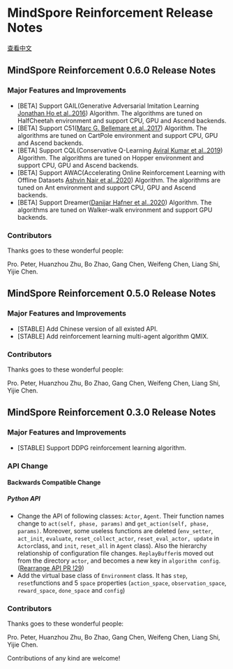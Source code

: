 # MindSpore Reinforcement Release Notes

[查看中文](./RELEASE_CN.md)

## MindSpore Reinforcement 0.6.0 Release Notes

### Major Features and Improvements

- [BETA] Support GAIL(Generative Adversarial Imitation Learning [Jonathan Ho et al..2016](https://proceedings.neurips.cc/paper/2016/file/cc7e2b878868cbae992d1fb743995d8f-Paper.pdf)) Algorithm. The algorithms are tuned on HalfCheetah environment and support CPU, GPU and Ascend backends.
- [BETA] Support C51([Marc G. Bellemare et al..2017](https://arxiv.org/abs/1707.06887)) Algorithm. The algorithms are tuned on CartPole environment and support CPU, GPU and Ascend backends.
- [BETA] Support CQL(Conservative Q-Learning [Aviral Kumar et al..2019](https://arxiv.org/pdf/1906.00949)) Algorithm. The algorithms are tuned on Hopper environment and support CPU, GPU and Ascend backends.
- [BETA] Support AWAC(Accelerating Online Reinforcement Learning with Offline Datasets [Ashvin Nair et al..2020](https://arxiv.org/abs/2006.09359)) Algorithm. The algorithms are tuned on Ant environment and support CPU, GPU and Ascend backends.
- [BETA] Support Dreamer([Danijar Hafner et al..2020](https://arxiv.org/abs/1912.01603)) Algorithm. The algorithms are tuned on Walker-walk environment and support GPU backends.

### Contributors

Thanks goes to these wonderful people:

Pro. Peter, Huanzhou Zhu, Bo Zhao, Gang Chen, Weifeng Chen, Liang Shi, Yijie Chen.

## MindSpore Reinforcement 0.5.0 Release Notes

### Major Features and Improvements

- [STABLE] Add Chinese version of all existed API.
- [STABLE] Add reinforcement learning multi-agent algorithm QMIX.

### Contributors

Thanks goes to these wonderful people:

Pro. Peter, Huanzhou Zhu, Bo Zhao, Gang Chen, Weifeng Chen, Liang Shi, Yijie Chen.

## MindSpore Reinforcement 0.3.0 Release Notes

### Major Features and Improvements

- [STABLE] Support DDPG reinforcement learning algorithm.

### API Change

#### Backwards Compatible Change

##### Python API

- Change the API of following classes: `Actor`, `Agent`. Their function names change to `act(self, phase, params)` and `get_action(self, phase, params)`. Moreover, some useless functions are deleted (`env_setter`, `act_init`, `evaluate`, `reset_collect_actor`, `reset_eval_actor, update` in `Actor`class, and `init`, `reset_all` in `Agent` class). Also the hierarchy relationship of configuration file changes. `ReplayBuffer`is moved out from the directory `actor`, and becomes a new key in `algorithm config`. ([Rearrange API PR !29](https://e.gitee.com/mind_spore/repos/mindspore/reinforcement/pulls/29))
- Add the virtual base class of `Environment` class. It has `step`, `reset`functions and 5 `space` properties (`action_space`, `observation_space`, `reward_space`, `done_space` and `config`)

### Contributors

Thanks goes to these wonderful people:

Pro. Peter, Huanzhou Zhu, Bo Zhao, Gang Chen, Weifeng Chen, Liang Shi, Yijie Chen.

Contributions of any kind are welcome!
